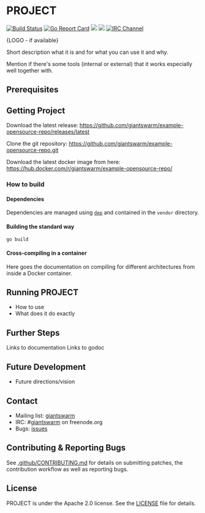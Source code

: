 # PROJECT

[![Build Status](https://api.travis-ci.org/giantswarm/example-opensource-repo.svg)](https://travis-ci.org/giantswarm/example-opensource-repo) [![Go Report Card](https://goreportcard.com/badge/github.com/giantswarm/example-opensource-repo)](https://goreportcard.com/report/github.com/giantswarm/example-opensource-repo) [![](https://godoc.org/github.com/giantswarm/example-opensource-repo?status.svg)](http://godoc.org/github.com/giantswarm/example-opensource-repo) [![](https://img.shields.io/docker/pulls/giantswarm/example-opensource-repo.svg)](http://hub.docker.com/giantswarm/example-opensource-repo) [![IRC Channel](https://img.shields.io/badge/irc-%23giantswarm-blue.svg)](https://kiwiirc.com/client/irc.freenode.net/#giantswarm)

{LOGO - if available}

Short description what it is and for what you can use it and why.

Mention if there's some tools (internal or external) that it works especially well together with.

## Prerequisites

## Getting Project

Download the latest release: https://github.com/giantswarm/example-opensource-repo/releases/latest

Clone the git repository: https://github.com/giantswarm/example-opensource-repo.git

Download the latest docker image from here: https://hub.docker.com/r/giantswarm/example-opensource-repo/

### How to build

#### Dependencies

Dependencies are managed using [`dep`](https://github.com/golang/dep) and contained in the `vendor` directory.

#### Building the standard way

```nohighlight
go build
```

#### Cross-compiling in a container

Here goes the documentation on compiling for different architectures from inside a Docker container.

## Running PROJECT

- How to use
- What does it do exactly

## Further Steps

Links to documentation
Links to godoc

## Future Development

- Future directions/vision

## Contact

- Mailing list: [giantswarm](https://groups.google.com/forum/!forum/giantswarm)
- IRC: #[giantswarm](irc://irc.freenode.org:6667/#giantswarm) on freenode.org
- Bugs: [issues](https://github.com/giantswarm/PROJECT/issues)

## Contributing & Reporting Bugs

See [.github/CONTRIBUTING.md](/giantswarm/example-opensource-repo/blob/master/.github/CONTRIBUTING.md) for details on submitting patches, the contribution workflow as well as reporting bugs.

## License

PROJECT is under the Apache 2.0 license. See the [LICENSE](/giantswarm/example-opensource-repo/blob/master/LICENSE) file for details.
